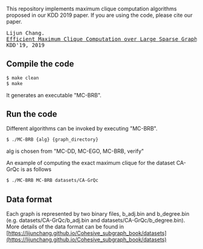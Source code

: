 This repository implements maximum clique computation algorithms proposed in our KDD 2019 paper. If you are using the code, please cite our paper.
<pre>
Lijun Chang.
<a href="https://lijunchang.github.io/pdf/2019-maxclique-kdd.pdf">Efficient Maximum Clique Computation over Large Sparse Graphs.</a>
KDD'19, 2019
</pre>

## Compile the code

```sh
$ make clean
$ make
```
It generates an executable "MC-BRB".

## Run the code

Different algorithms can be invoked by executing "MC-BRB".
```sh
$ ./MC-BRB {alg} {graph_directory}
```
alg is chosen from "MC-DD, MC-EGO, MC-BRB, verify"

An example of computing the exact maximum clique for the dataset CA-GrQc is as follows
```sh
$ ./MC-BRB MC-BRB datasets/CA-GrQc
```

## Data format
Each graph is represented by two binary files, b_adj.bin and b_degree.bin (e.g. datasets/CA-GrQc/b_adj.bin and datasets/CA-GrQc/b_degree.bin). More details of the data format can be found in [https://lijunchang.github.io/Cohesive_subgraph_book/datasets](https://lijunchang.github.io/Cohesive_subgraph_book/datasets)
